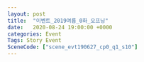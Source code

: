 ```yaml
---
layout: post
title:  "이벤트_2019여름_0화_오프닝"
date:   2020-08-24 19:00:00 +0000
categories: Event
Tags: Story Event
SceneCode: ["scene_evt190627_cp0_q1_s10"]
---
```

